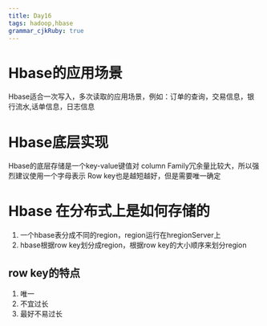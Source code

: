 ```yaml
---
title: Day16
tags: hadoop,hbase
grammar_cjkRuby: true
---
```

# Hbase的应用场景

Hbase适合一次写入，多次读取的应用场景，例如：订单的查询，交易信息，银行流水,话单信息，日志信息

# Hbase底层实现
Hbase的底层存储是一个key-value键值对
column Family冗余量比较大，所以强烈建议使用一个字母表示
Row key也是越短越好，但是需要唯一确定

# Hbase 在分布式上是如何存储的

1. 一个hbase表分成不同的region，region运行在hregionServer上
2. hbase根据row key划分成region，根据row key的大小顺序来划分region


## row key的特点
1. 唯一
2. 不宜过长
3. 最好不易过长
